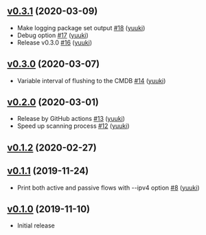 ## [v0.3.1](https://github.com/yuuki/transtracer/compare/v0.3.0...v0.3.1) (2020-03-09)

* Make logging package set output [#18](https://github.com/yuuki/transtracer/pull/18) ([yuuki](https://github.com/yuuki))
* Debug option [#17](https://github.com/yuuki/transtracer/pull/17) ([yuuki](https://github.com/yuuki))
* Release v0.3.0 [#16](https://github.com/yuuki/transtracer/pull/16) ([yuuki](https://github.com/yuuki))

## [v0.3.0](https://github.com/yuuki/transtracer/compare/v0.2.0...v0.3.0) (2020-03-07)

* Variable interval of flushing to the CMDB [#14](https://github.com/yuuki/transtracer/pull/14) ([yuuki](https://github.com/yuuki))

## [v0.2.0](https://github.com/yuuki/transtracer/compare/v0.1.2...v0.2.0) (2020-03-01)

* Release by GitHub actions [#13](https://github.com/yuuki/transtracer/pull/13) ([yuuki](https://github.com/yuuki))
* Speed up scanning process [#12](https://github.com/yuuki/transtracer/pull/12) ([yuuki](https://github.com/yuuki))

## [v0.1.2](https://github.com/yuuki/transtracer/compare/v0.1.2...v0.1.2) (2020-02-27)


## [v0.1.1](https://github.com/yuuki/transtracer/compare/v0.1.0...v0.1.1) (2019-11-24)

* Print both active and passive flows with --ipv4 option [#8](https://github.com/yuuki/transtracer/pull/8) ([yuuki](https://github.com/yuuki))

## [v0.1.0](https://github.com/yuuki/transtracer/compare/f3c6ecd52904...v0.1.0) (2019-11-10)

* Initial release
